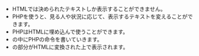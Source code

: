 - HTMLでは決められたテキストしか表示することができません。
- PHPを使うと、見る人や状況に応じて、表示するテキストを変えることができます。
- PHPはHTMLに埋め込んで使うことができます。
- <?php 〜 ?>の中にPHPの命令を書いていきます。
- <?php 〜 ?>の部分がHTMLに変換された上で表示されます。
